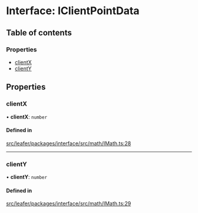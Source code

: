 # Interface: IClientPointData

## Table of contents

### Properties

- [clientX](IClientPointData.md#clientx)
- [clientY](IClientPointData.md#clienty)

## Properties

### clientX

• **clientX**: `number`

#### Defined in

[src/leafer/packages/interface/src/math/IMath.ts:28](https://github.com/leaferjs/leafer/blob/c0a3cd1f6ba179c1348a90558ab02097cb535d9a/packages/interface/src/math/IMath.ts#L28)

___

### clientY

• **clientY**: `number`

#### Defined in

[src/leafer/packages/interface/src/math/IMath.ts:29](https://github.com/leaferjs/leafer/blob/c0a3cd1f6ba179c1348a90558ab02097cb535d9a/packages/interface/src/math/IMath.ts#L29)
